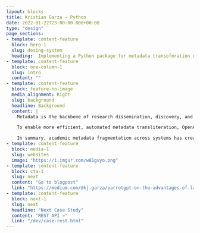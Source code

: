 ```yaml
---
layout: blocks
title: Kristian Garza - Python
date: 2022-01-22T23:00:00.000+00:00
type: "design"
page_sections:
- template: content-feature
  block: hero-1
  slug: desing-system
  heading:  Implementing a Python package for metadata transofmration using OpenaAI's LLM
- template: content-feature
  block: one-column-1
  slug: intro
  content: ""
- template: content-feature
  block: feature-no-image
  media_alignment: Right
  slug: background
  headline: Background
  content: | 
    Metadata is the backbone of research dissemination, discovery, and accessibility in academia. However, the proliferation of digital systems has led to fragmentation of metadata standards, as each platform uses its own schema. Traditionally, metadata crosswalks were used to map between schemas for conversion. But this manual method is labor-intensive for large-scale metadata transformation. 

    To enable more efficient, automated metadata transliteration, OpenAI's Large Language Model (LLM) was explored. The LLM's natural language capabilities make it well-suited to understand and process metadata. Use of the LLM represents a transformative approach to academic metadata management, promising to overcome the inefficiencies of manual crosswalking.

    In summary, academic metadata fragmentation across systems has created challenges that traditional crosswalking methods struggle to address efficiently. Exploration of OpenAI's LLM presents a more automated, scalable solution for metadata transliteration, aiming to transform scholarly metadata management.
- template: content-feature
  block: media-1
  slug: websites
  image: "https://i.imgur.com/w81gvyo.png"
- template: content-feature
  block: cta-1
  slug: next
  content: "Go to blogpost"
  link: "https://medium.com/@kj.garza/parrotgpt-on-the-advantages-of-large-language-models-tools-for-academic-metadata-schema-mapping-434cceabc68b"
- template: content-feature
  block: next-1
  slug: next
  headline: "Next Case Study"
  content: "REST API ➔"
  link: "/dev/case-rest.html"
---
```





